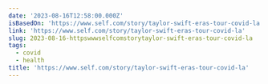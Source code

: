 ```yaml
---
date: '2023-08-16T12:58:00.000Z'
isBasedOn: 'https://www.self.com/story/taylor-swift-eras-tour-covid-la'
link: 'https://www.self.com/story/taylor-swift-eras-tour-covid-la'
slug: 2023-08-16-httpswwwselfcomstorytaylor-swift-eras-tour-covid-la
tags:
  - covid
  - health
title: 'https://www.self.com/story/taylor-swift-eras-tour-covid-la'
---
```


